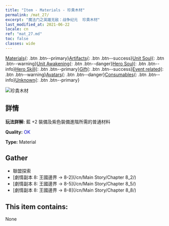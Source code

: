 ```yaml
---
title: "Item - Materials - 珍貴木材"
permalink: /mat_27/
excerpt: "魔法门之英雄无敌：战争纪元  珍貴木材"
last_modified_at: 2021-06-22
locale: cn
ref: "mat_27.md"
toc: false
classes: wide
---
```

 [Materials](/ItemsCN/){: .btn .btn--primary}[Artifacts](/ItemsCN/Artifacts/){: .btn .btn--success}[Unit Soul](/ItemsCN/UnitSoul/){: .btn .btn--warning}[Unit Awakening](/ItemsCN/UnitAwakening/){: .btn .btn--danger}[Hero Soul](/ItemsCN/HeroSoul/){: .btn .btn--info}[Hero Skill](/ItemsCN/HeroSkill/){: .btn .btn--primary}[Gift](/ItemsCN/Gift/){: .btn .btn--success}[Event related](/ItemsCN/Events/){: .btn .btn--warning}[Avatars](/ItemsCN/Avatars/){: .btn .btn--danger}[Consumables](/ItemsCN/Consumables/){: .btn .btn--info}[Unknown](/ItemsCN/Unknown/){: .btn .btn--primary}

 ![珍貴木材](/images/t/i_cailiao_mucai1.png)

## 詳情
 **玩法詳解:** 藍 +2 裝備及紫色裝備進階所需的普通材料

 **Quality:** <span style="color: #0000CD">OK</span>

 **Type:** Material

## Gather

*    聯盟探索 
*    [劇情副本 8: 王國邊界 -> 8-2](/cn/Main Story/Chapter 8_2/) 
*    [劇情副本 8: 王國邊界 -> 8-5](/cn/Main Story/Chapter 8_5/) 
*    [劇情副本 8: 王國邊界 -> 8-8](/cn/Main Story/Chapter 8_8/) 

## This item contains:

  None

